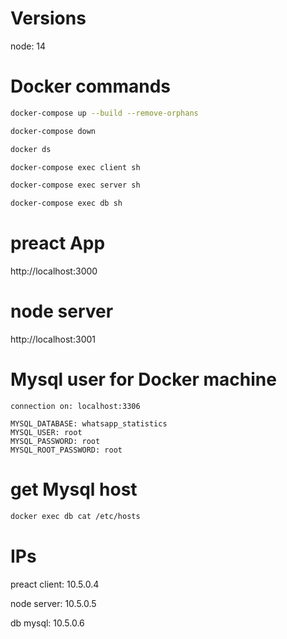 # Versions

node: 14

# Docker commands

```sh
docker-compose up --build --remove-orphans
```

```sh
docker-compose down
```

```sh
docker ds
```

```sh
docker-compose exec client sh
```

```sh
docker-compose exec server sh
```

```sh
docker-compose exec db sh
```

# preact App

http://localhost:3000

# node server

http://localhost:3001

# Mysql user for Docker machine

    connection on: localhost:3306

    MYSQL_DATABASE: whatsapp_statistics
    MYSQL_USER: root
    MYSQL_PASSWORD: root
    MYSQL_ROOT_PASSWORD: root

# get Mysql host

```sh
docker exec db cat /etc/hosts
```

# IPs

preact client: 10.5.0.4

node server: 10.5.0.5

db mysql: 10.5.0.6
